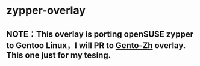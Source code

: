 # zypper-overlay

## NOTE：This overlay is porting openSUSE zypper to Gentoo Linux，I will PR to [Gento-Zh](https://github.com/microcai/gentoo-zh) overlay. This one just for my tesing.
